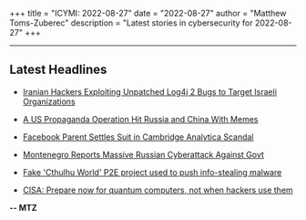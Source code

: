 +++
title = "ICYMI: 2022-08-27"
date = "2022-08-27"
author = "Matthew Toms-Zuberec"
description = "Latest stories in cybersecurity for 2022-08-27"
+++

---------------------------------------------------------------------------
## Latest Headlines
- [Iranian Hackers Exploiting Unpatched Log4j 2 Bugs to Target Israeli Organizations](https://thehackernews.com/2022/08/iranian-hackers-exploiting-unpatched.html)

- [A US Propaganda Operation Hit Russia and China With Memes](https://www.wired.com/story/us-propaganda-russia-china-memes-security-roundup/)

- [Facebook Parent Settles Suit in Cambridge Analytica Scandal](https://www.securityweek.com/facebook-parent-settles-suit-cambridge-analytica-scandal)

- [Montenegro Reports Massive Russian Cyberattack Against Govt](https://www.securityweek.com/montenegro-reports-massive-russian-cyberattack-against-govt)

- [Fake 'Cthulhu World' P2E project used to push info-stealing malware](https://www.bleepingcomputer.com/news/security/fake-cthulhu-world-p2e-project-used-to-push-info-stealing-malware/)

- [CISA: Prepare now for quantum computers, not when hackers use them](https://www.bleepingcomputer.com/news/security/cisa-prepare-now-for-quantum-computers-not-when-hackers-use-them/)

**-- MTZ**